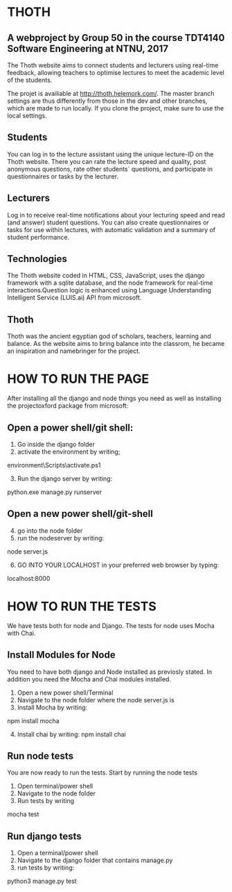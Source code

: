 # THOTH

## A webproject by  Group 50 in the course TDT4140 Software Engineering at NTNU, 2017
The Thoth website aims to connect students and lecturers using real-time feedback,
allowing teachers to optimise lectures to meet the academic level of the students.

The projet is availiable at http://thoth.helemork.com/. 
The master branch settings are thus differently from those
in the dev and other branches, which are made to run locally. If you clone the project, make sure to use the local settings.

## Students
You can log in to the lecture assistant using the unique lecture-ID on the
Thoth website. There you can rate the lecture speed and quality,
post anonymous questions, rate other students´ questions,
and participate in questionnaires or tasks by the lecturer.

## Lecturers 
Log in to receive real-time notifications about your lecturing speed and
read (and answer) student questions. You can also create questionnaires
or tasks for use within lectures, with automatic validation and a
summary of student performance.
    
## Technologies
The Thoth website coded in HTML, CSS, JavaScript, uses the django framework with a sqlite database, and the node framework for real-time interactions.Question logic is enhanced using Language Understanding Intelligent Service (LUIS.ai) API from microsoft.  

## Thoth
Thoth was the ancient egyptian god of scholars, teachers, learning and balance.
As the website aims to bring balance into the classrom, he became an inspiration and
namebringer for the project.


# HOW TO RUN THE PAGE
After installing all the django and node things you need as well as installing the projectoxford package from microsoft:

## Open a power shell/git shell:
1) Go inside the django folder
2) activate the environment by writing;

environment\Scripts\activate.ps1


3) Run the django server by writing:
	
python.exe manage.py runserver


## Open a new power shell/git-shell
4) go into the node folder
5) run the nodeserver by writing:

node server.js

6) GO INTO YOUR LOCALHOST in your preferred web browser by typing:

localhost:8000

# HOW TO RUN THE TESTS
We have tests both for node and Django. The tests for node uses Mocha with Chai. 

## Install Modules for Node
You need to have both django and Node installed as previosly stated. In addition you need the Mocha and Chai modules installed. 
1) Open a new power shell/Terminal
2) Navigate to the node folder where the node server.js is
3) Install Mocha by writing:

npm install mocha

4) Install chai by writing:
npm install chai

## Run node tests
You are now ready to run the tests. Start by running the node tests
1) Open terminal/power shell
2) Navigate to the node folder
3) Run tests by writing

mocha test

## Run django tests
1) Open a terminal/power shell
2) Navigate to the django folder that contains manage.py
3) run tests by writing:

python3 manage.py test
